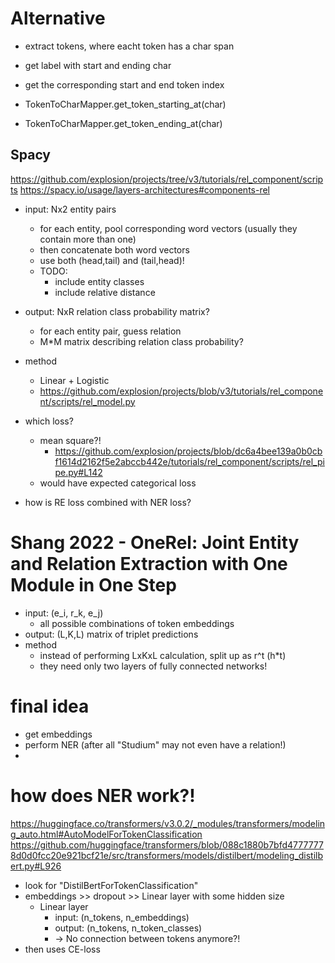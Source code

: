 # Alternative

- extract tokens, where eacht token has a char span

- get label with start and ending char
- get the corresponding start and end token index
- TokenToCharMapper.get_token_starting_at(char)
- TokenToCharMapper.get_token_ending_at(char)

## Spacy


https://github.com/explosion/projects/tree/v3/tutorials/rel_component/scripts
https://spacy.io/usage/layers-architectures#components-rel

- input: Nx2 entity pairs
  - for each entity, pool corresponding word vectors (usually they contain more than one)
  - then concatenate both word vectors
  - use both (head,tail) and (tail,head)!
  - TODO:
    - include entity classes
    - include relative distance
- output: NxR relation class probability matrix?
  - for each entity pair, guess relation
  - M*M matrix describing relation class probability?
- method
  - Linear + Logistic
  - https://github.com/explosion/projects/blob/v3/tutorials/rel_component/scripts/rel_model.py


- which loss?
  - mean square?!
    - https://github.com/explosion/projects/blob/dc6a4bee139a0b0cbf1614d2162f5e2abccb442e/tutorials/rel_component/scripts/rel_pipe.py#L142
  - would have expected categorical loss
- how is RE loss combined with NER loss?


# Shang 2022 - OneRel: Joint Entity and Relation Extraction with One Module in One Step

- input: (e_i, r_k, e_j) 
  - all possible combinations of token embeddings
- output: (L,K,L) matrix of triplet predictions
- method
  - instead of performing LxKxL calculation, split up as r^t (h*t)
  - they need only two layers of fully connected networks!

# final idea

- get embeddings
- perform NER (after all "Studium" may not even have a relation!)
- 

# how does NER work?!

https://huggingface.co/transformers/v3.0.2/_modules/transformers/modeling_auto.html#AutoModelForTokenClassification
https://github.com/huggingface/transformers/blob/088c1880b7bfd47777778d0d0fcc20e921bcf21e/src/transformers/models/distilbert/modeling_distilbert.py#L926

- look for "DistilBertForTokenClassification"
- embeddings >> dropout >> Linear layer with some hidden size
  - Linear layer
    - input: (n_tokens, n_embeddings)
    - output: (n_tokens, n_token_classes)
    - -> No connection between tokens anymore?!
- then uses CE-loss